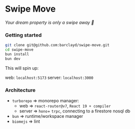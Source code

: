 # Swipe Move

*_Your dream property is only a swipe away 💫_*

### Getting started

```sh
git clone git@github.com:barclayd/swipe-move.git
cd swipe-move
bun install
bun dev
```

This will spin up:

web: `localhost:5173`
server: `localhost:3000`

### Architecture

* `turborepo` => monorepo manager:
  * web => `react-router@v7`, `React 19 + compiler`
  * server => `hono`+ `trpc`, connecting to a firestore nosql db
* `bun` => runtime/workspace manager
* `biomejs` => lint